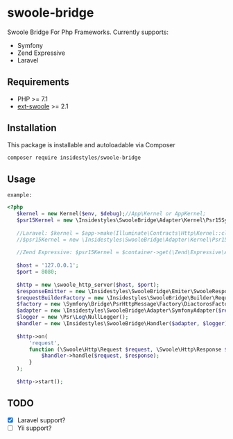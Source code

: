 # swoole-bridge
Swoole Bridge For Php Frameworks. Currently supports:
* Symfony
* Zend Expressive
* Laravel

## Requirements

* PHP >= 7.1
* [ext-swoole](https://pecl.php.net/package/swoole) >= 2.1


## Installation

This package is installable and autoloadable via Composer 

```sh
composer require insidestyles/swoole-bridge
```
 
## Usage
    example:
```php
<?php
   $kernel = new Kernel($env, $debug);//App\Kernel or AppKernel;
   $psr15Kernel = new \Insidestyles\SwooleBridge\Adapter\Kernel\Psr15SymfonyKernel($kernel);
   
   //Laravel: $kernel = $app->make(Illuminate\Contracts\Http\Kernel::class);
   //$psr15Kernel = new \Insidestyles\SwooleBridge\Adapter\Kernel\Psr15IlluminateKernel($kernel);
   
   //Zend Expressive: $psr15Kernel = $container->get(\Zend\Expressive\Application::class);
   
   $host = '127.0.0.1';
   $port = 8080;
   
   $http = new \swoole_http_server($host, $port);
   $responseEmitter = new \Insidestyles\SwooleBridge\Emiter\SwooleResponseEmitter();
   $requestBuilderFactory = new \Insidestyles\SwooleBridge\Builder\RequestBuilderFactory();
   $factory = new \Symfony\Bridge\PsrHttpMessage\Factory\DiactorosFactory();
   $adapter = new \Insidestyles\SwooleBridge\Adapter\SymfonyAdapter($responseEmitter, $psr15Kernel, $requestBuilderFactory);
   $logger = new \Psr\Log\NullLogger();
   $handler = new \Insidestyles\SwooleBridge\Handler($adapter, $logger);
   
   $http->on(
       'request',
       function (\Swoole\Http\Request $request, \Swoole\Http\Response $response) use ($handler) {
           $handler->handle($request, $response);
       }
   );
   
   $http->start();
```


## TODO
- [x] Laravel support?
- [ ] Yii support?